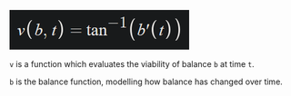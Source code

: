 ![Formula](./balance_viability.png)

`v` is a function which evaluates the viability of balance `b` at time `t`.

`b` is the balance function, modelling how balance has changed over time.